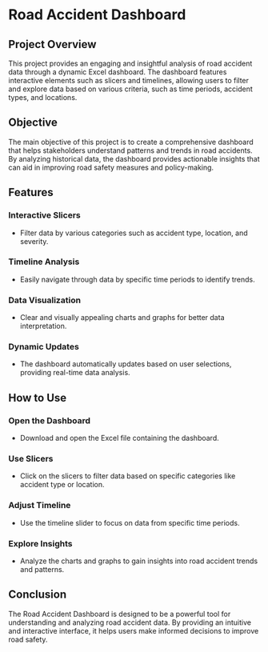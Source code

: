 # Road Accident Dashboard

## Project Overview
This project provides an engaging and insightful analysis of road accident data through a dynamic Excel dashboard. The dashboard features interactive elements such as slicers and timelines, allowing users to filter and explore data based on various criteria, such as time periods, accident types, and locations.

## Objective
The main objective of this project is to create a comprehensive dashboard that helps stakeholders understand patterns and trends in road accidents. By analyzing historical data, the dashboard provides actionable insights that can aid in improving road safety measures and policy-making.

## Features

### Interactive Slicers
- Filter data by various categories such as accident type, location, and severity.

### Timeline Analysis
- Easily navigate through data by specific time periods to identify trends.

### Data Visualization
- Clear and visually appealing charts and graphs for better data interpretation.

### Dynamic Updates
- The dashboard automatically updates based on user selections, providing real-time data analysis.


## How to Use

### Open the Dashboard
- Download and open the Excel file containing the dashboard.

### Use Slicers
- Click on the slicers to filter data based on specific categories like accident type or location.

### Adjust Timeline
- Use the timeline slider to focus on data from specific time periods.

### Explore Insights
- Analyze the charts and graphs to gain insights into road accident trends and patterns.

## Conclusion
The Road Accident Dashboard is designed to be a powerful tool for understanding and analyzing road accident data. By providing an intuitive and interactive interface, it helps users make informed decisions to improve road safety.


